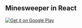 ## Minesweeper in React

<a href='https://play.google.com/store/apps/details?id=com.filiphalas.minesweeper&pcampaignid=pcampaignidMKT-Other-global-all-co-prtnr-py-PartBadge-Mar2515-1'><img alt='Get it on Google Play' src='https://play.google.com/intl/en_us/badges/static/images/badges/en_badge_web_generic.png'/></a>
